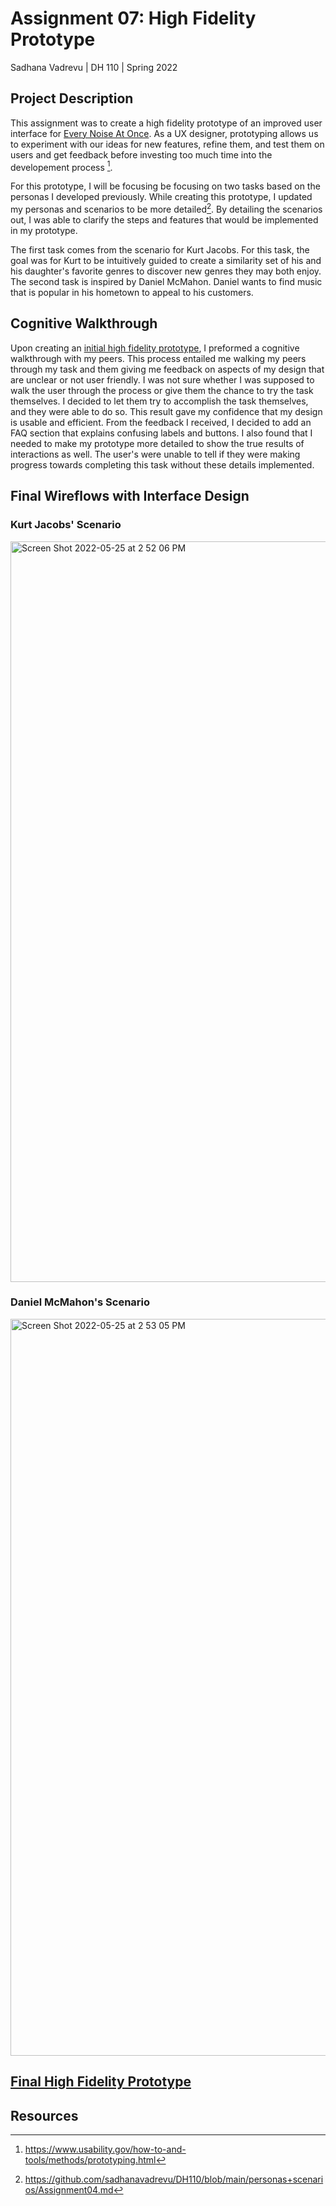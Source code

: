 # Assignment 07: High Fidelity Prototype
Sadhana Vadrevu | DH 110 | Spring 2022

## Project Description
This assignment was to create a high fidelity prototype of an improved user interface for [Every Noise At Once](https://everynoise.com). As a UX designer, prototyping allows us to experiment with our ideas for new features, refine them, and test them on users and get feedback before investing too much time into the developement process [^1]. 

For this prototype, I will be focusing be focusing on two tasks based on the personas I developed previously. While creating this prototype, I updated my personas and scenarios to be more detailed[^2]. By detailing the scenarios out, I was able to clarify the steps and features that would be implemented in my prototype.

The first task comes from the scenario for Kurt Jacobs. For this task, the goal was for Kurt to be intuitively guided to create a similarity set of his and his daughter's favorite genres to discover new genres they may both enjoy. The second task is inspired by Daniel McMahon. Daniel wants to find music that is popular in his hometown to appeal to his customers.

## Cognitive Walkthrough 
Upon creating an [initial high fidelity prototype](https://www.figma.com/file/y5I9pUUqHxBG7qJspki57u/DH-110%3A-Wireframes?node-id=46%3A1097), I preformed a cognitive walkthrough with my peers. This process entailed me walking my peers through my task and them giving me feedback on aspects of my design that are unclear or not user friendly. I was not sure whether I was supposed to walk the user through the process or give them the chance to try the task themselves. I decided to let them try to accomplish the task themselves, and they were able to do so. This result gave my confidence that my design is usable and efficient. From the feedback I received, I decided to add an FAQ section that explains confusing labels and buttons. I also found that I needed to make my prototype more detailed to show the true results of interactions as well. The user's were unable to tell if they were making progress towards completing this task without these details implemented.

## Final Wireflows with Interface Design 

### Kurt Jacobs' Scenario

<img width="1185" alt="Screen Shot 2022-05-25 at 2 52 06 PM" src="https://user-images.githubusercontent.com/20260950/170373587-7af3eb62-4ea9-4b2d-9813-8c2108de0f55.png">

### Daniel McMahon's Scenario

<img width="1179" alt="Screen Shot 2022-05-25 at 2 53 05 PM" src="https://user-images.githubusercontent.com/20260950/170373676-adc1e70d-8326-4ff9-be6e-f96610305c3f.png">

## [Final High Fidelity Prototype](https://www.figma.com/proto/y5I9pUUqHxBG7qJspki57u/DH-110%3A-Wireframes?page-id=77%3A1481&node-id=77%3A1619&viewport=250%2C169%2C0.42&scaling=min-zoom&starting-point-node-id=77%3A1483)

## Resources
[^1]: https://www.usability.gov/how-to-and-tools/methods/prototyping.html
[^2]: https://github.com/sadhanavadrevu/DH110/blob/main/personas+scenarios/Assignment04.md
